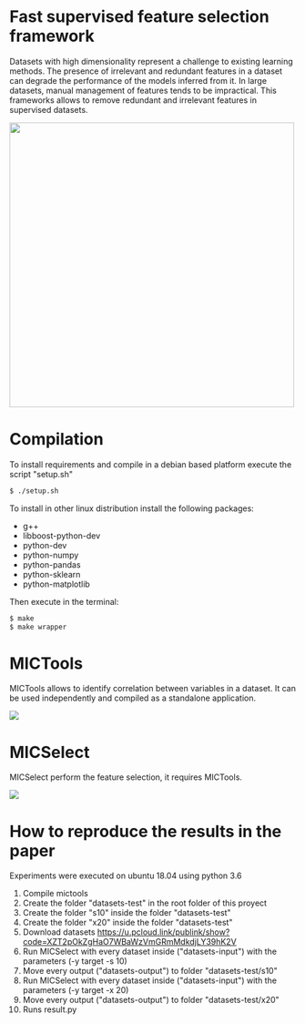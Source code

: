 # Fast supervised feature selection framework

Datasets with high dimensionality represent a challenge to existing learning methods. The presence of irrelevant and redundant features in a dataset can degrade the performance of the models inferred from it. In large datasets, manual management of features tends to be impractical. This frameworks allows to remove redundant and irrelevant features in supervised datasets.

<img src="https://github.com/ivangarcia88/ffselection/blob/assets/0.png" width="500">


# Compilation

To install requirements and compile in a debian based platform execute the script "setup.sh" 

```sh
$ ./setup.sh
```

To install in other linux distribution install the following packages:
  - g++
  - libboost-python-dev
  - python-dev
  - python-numpy
  - python-pandas
  - python-sklearn
  - python-matplotlib

Then execute in the terminal:

```sh
$ make
$ make wrapper
```

# MICTools
MICTools allows to identify correlation between variables in a dataset. It can be used independently and compiled as a standalone application. 

<img src="https://github.com/ivangarcia88/ffselection/blob/assets/1.png">

# MICSelect
MICSelect perform the feature selection, it requires MICTools. 

<img src="https://github.com/ivangarcia88/ffselection/blob/assets/2.png">

# How to reproduce the results in the paper

Experiments were executed on ubuntu 18.04 using python 3.6

1. Compile mictools
2. Create the folder "datasets-test" in the root folder of this proyect
3. Create the folder "s10" inside the folder "datasets-test"
4. Create the folder "x20" inside the folder "datasets-test"
5. Download datasets https://u.pcloud.link/publink/show?code=XZT2pOkZgHaO7WBaWzVmGRmMdkdjLY39hK2V 
6. Run MICSelect with every dataset inside ("datasets-input") with the parameters (-y target -s 10)
7. Move every output ("datasets-output") to folder "datasets-test/s10"
8. Run MICSelect with every dataset inside ("datasets-input") with the parameters (-y target -x 20)
9. Move every output ("datasets-output") to folder "datasets-test/x20"
10. Runs result.py
